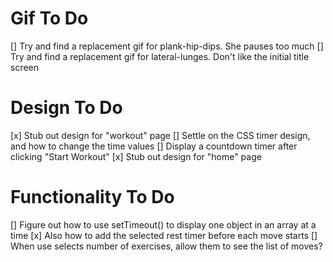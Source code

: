# Gif To Do

[] Try and find a replacement gif for plank-hip-dips. She pauses too much
[] Try and find a replacement gif for lateral-lunges. Don't like the initial title screen

# Design To Do

[x] Stub out design for "workout" page
[] Settle on the CSS timer design, and how to change the time values
[] Display a countdown timer after clicking "Start Workout"
[x] Stub out design for "home" page 

# Functionality To Do

[] Figure out how to use setTimeout() to display one object in an array at a time
[x] Also how to add the selected rest timer before each move starts
[] When use selects number of exercises, allow them to see the list of moves?
